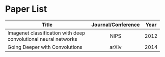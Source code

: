# Paper List

|Title|Journal/Conference|Year|
|---|:---:|---|
|Imagenet classification with deep convolutional neural networks|NIPS|2012|
|Going Deeper with Convolutions|arXiv|2014|
